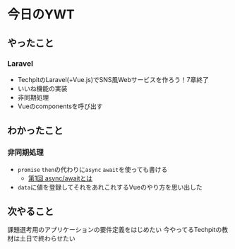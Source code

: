 # 今日のYWT

## やったこと

### Laravel

- TechpitのLaravel(+Vue.js)でSNS風Webサービスを作ろう！7章終了
- いいね機能の実装
- 非同期処理
- Vueのcomponentsを呼び出す

## わかったこと

### 非同期処理

- `promise` `then`の代わりに`async` `await`を使っても書ける
  - [第1回 async/awaitとは](https://app.codegrid.net/entry/2017-async-await-1)
- `data`に値を登録してそれをあれこれするVueのやり方を思い出した

## 次やること

課題選考用のアプリケーションの要件定義をはじめたい
今やってるTechpitの教材は土日で終わらせたい